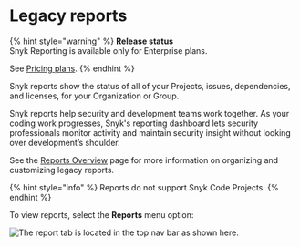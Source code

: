 # Legacy reports

{% hint style="warning" %}
**Release status**\
Snyk Reporting is available only for Enterprise plans.

See [Pricing plans](https://snyk.io/plans).
{% endhint %}

Snyk reports show the status of all of your Projects, issues, dependencies, and licenses, for your Organization or Group.

Snyk reports help security and development teams work together. As your coding work progresses, Snyk's reporting dashboard lets security professionals monitor activity and maintain security insight without looking over development’s shoulder.

See the [Reports Overview](legacy-reports-overview.md) page for more information on organizing and customizing legacy reports.

{% hint style="info" %}
Reports do not support Snyk Code Projects.
{% endhint %}

To view reports, select the **Reports** menu option:

![The report tab is located in the top nav bar as shown here.](../../../.gitbook/assets/snyk-org-report.png)
